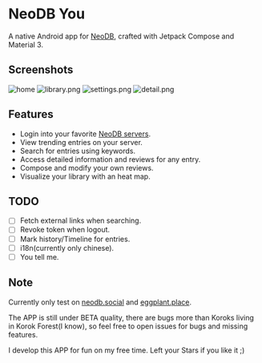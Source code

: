 # NeoDB You

A native Android app for [NeoDB](https://neodb.net/), crafted with Jetpack Compose and Material 3.

## Screenshots

![home](docs/img/home.png)
![library.png](docs/img/library.png)
![settings.png](docs/img/settings.png)
![detail.png](docs/img/detail.png)

## Features

- Login into your favorite [NeoDB servers](https://neodb.net/servers/).
- View trending entries on your server.
- Search for entries using keywords.
- Access detailed information and reviews for any entry.
- Compose and modify your own reviews.
- Visualize your library with an heat map.

## TODO

- [ ] Fetch external links when searching.
- [ ] Revoke token when logout.
- [ ] Mark history/Timeline for entries.
- [ ] i18n(currently only chinese).
- [ ] You tell me.

## Note

Currently only test on [neodb.social](https://neodb.social/)
and [eggplant.place](https://eggplant.place/).

The APP is still under BETA quality, there are bugs more than Koroks living in Korok Forest(I know),
so feel free to open issues for bugs and missing features.

I develop this APP for fun on my free time. Left your Stars if you like it ;)
